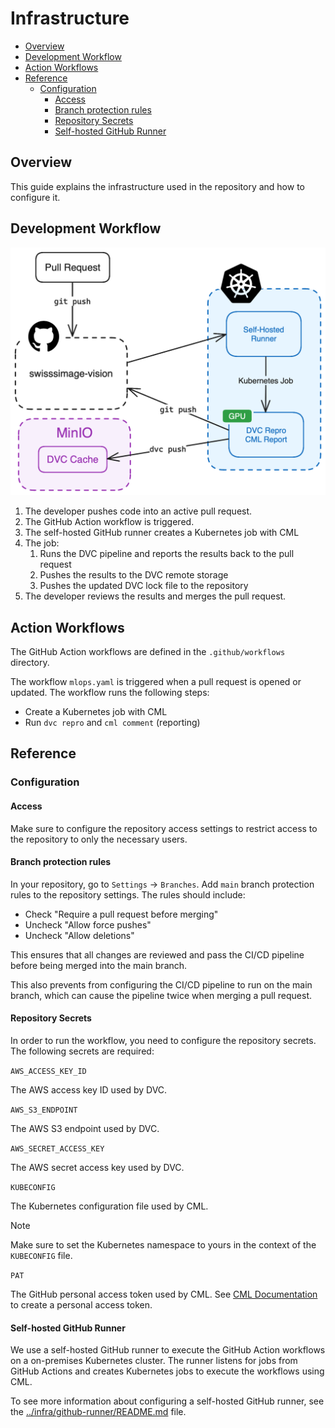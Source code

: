 # Infrastructure

- [Overview](#overview)
- [Development Workflow](#development-workflow)
- [Action Workflows](#action-workflows)
- [Reference](#reference)
  - [Configuration](#configuration)
    - [Access](#access)
    - [Branch protection rules](#branch-protection-rules)
    - [Repository Secrets](#repository-secrets)
    - [Self-hosted GitHub Runner](#self-hosted-github-runner)

## Overview

This guide explains the infrastructure used in the repository and how to configure it.

## Development Workflow

<img src="../media/infra.png" width="650" />

1. The developer pushes code into an active pull request.
2. The GitHub Action workflow is triggered.
3. The self-hosted GitHub runner creates a Kubernetes job with CML
4. The job:
   1. Runs the DVC pipeline and reports the results back to the pull request
   2. Pushes the results to the DVC remote storage
   3. Pushes the updated DVC lock file to the repository
5. The developer reviews the results and merges the pull request.

## Action Workflows

The GitHub Action workflows are defined in the `.github/workflows` directory.

The workflow `mlops.yaml` is triggered when a pull request is opened or updated. The workflow runs the following steps:

- Create a Kubernetes job with CML
- Run `dvc repro` and `cml comment` (reporting)

## Reference

### Configuration

#### Access

Make sure to configure the repository access settings to restrict access to the repository to only the necessary users.

#### Branch protection rules

In your repository, go to `Settings` -> `Branches`. Add `main` branch protection rules to the repository settings. The rules should include:
- Check "Require a pull request before merging"
- Uncheck "Allow force pushes"
- Uncheck "Allow deletions"

This ensures that all changes are reviewed and pass the CI/CD pipeline before being merged into the main branch.

This also prevents from configuring the CI/CD pipeline to run on the main branch, which can cause the pipeline twice when merging a pull request.

#### Repository Secrets

In order to run the workflow, you need to configure the repository secrets. The following secrets are required:

`AWS_ACCESS_KEY_ID`

The AWS access key ID used by DVC.

`AWS_S3_ENDPOINT`

The AWS S3 endpoint used by DVC.

`AWS_SECRET_ACCESS_KEY`

The AWS secret access key used by DVC.

`KUBECONFIG`

The Kubernetes configuration file used by CML.

> [!NOTE]
> Make sure to set the Kubernetes namespace to yours in the context of the `KUBECONFIG` file.

`PAT`

The GitHub personal access token used by CML. See [CML Documentation](https://cml.dev/doc/self-hosted-runners#personal-access-token) to create a personal access token.

#### Self-hosted GitHub Runner

We use a self-hosted GitHub runner to execute the GitHub Action workflows on a on-premises Kubernetes cluster. The runner listens for jobs from GitHub Actions and creates Kubernetes jobs to execute the workflows using CML.

To see more information about configuring a self-hosted GitHub runner, see the [../infra/github-runner/README.md](../infra/github-runner/README.md) file.
